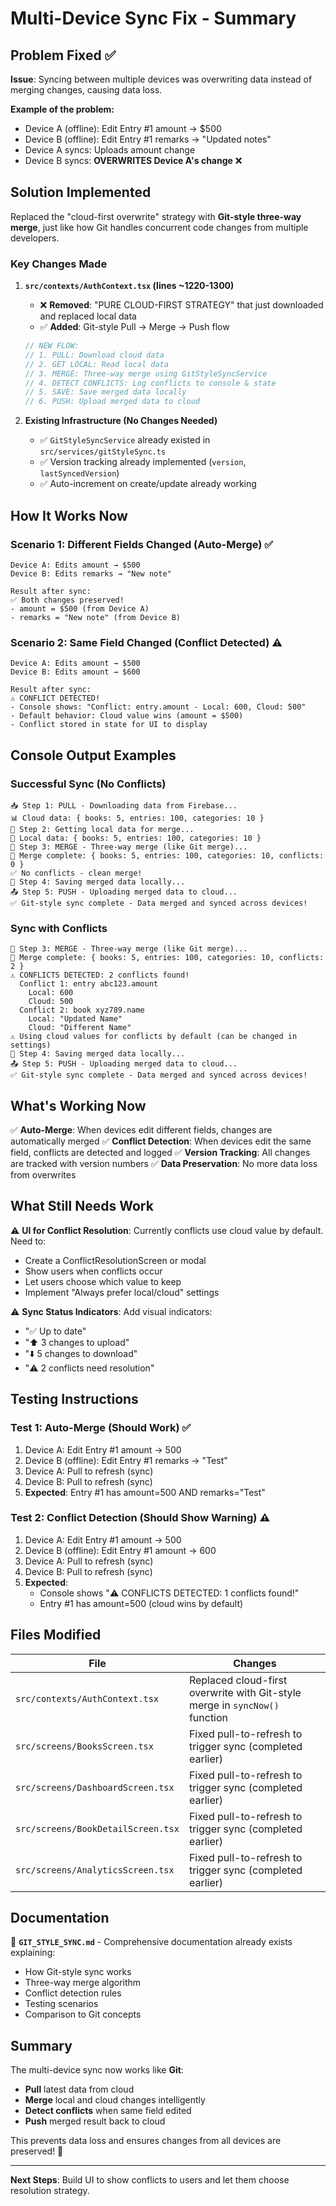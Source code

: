 # Multi-Device Sync Fix - Summary

## Problem Fixed ✅

**Issue**: Syncing between multiple devices was overwriting data instead of merging changes, causing data loss.

**Example of the problem:**
- Device A (offline): Edit Entry #1 amount → $500
- Device B (offline): Edit Entry #1 remarks → "Updated notes"
- Device A syncs: Uploads amount change
- Device B syncs: **OVERWRITES Device A's change** ❌

## Solution Implemented

Replaced the "cloud-first overwrite" strategy with **Git-style three-way merge**, just like how Git handles concurrent code changes from multiple developers.

### Key Changes Made

1. **`src/contexts/AuthContext.tsx` (lines ~1220-1300)**
   - ❌ **Removed**: "PURE CLOUD-FIRST STRATEGY" that just downloaded and replaced local data
   - ✅ **Added**: Git-style Pull → Merge → Push flow
   
   ```typescript
   // NEW FLOW:
   // 1. PULL: Download cloud data
   // 2. GET LOCAL: Read local data
   // 3. MERGE: Three-way merge using GitStyleSyncService
   // 4. DETECT CONFLICTS: Log conflicts to console & state
   // 5. SAVE: Save merged data locally
   // 6. PUSH: Upload merged data to cloud
   ```

2. **Existing Infrastructure (No Changes Needed)**
   - ✅ `GitStyleSyncService` already existed in `src/services/gitStyleSync.ts`
   - ✅ Version tracking already implemented (`version`, `lastSyncedVersion`)
   - ✅ Auto-increment on create/update already working

## How It Works Now

### Scenario 1: Different Fields Changed (Auto-Merge) ✅
```
Device A: Edits amount → $500
Device B: Edits remarks → "New note"

Result after sync:
✅ Both changes preserved!
- amount = $500 (from Device A)
- remarks = "New note" (from Device B)
```

### Scenario 2: Same Field Changed (Conflict Detected) ⚠️
```
Device A: Edits amount → $500
Device B: Edits amount → $600

Result after sync:
⚠️ CONFLICT DETECTED!
- Console shows: "Conflict: entry.amount - Local: 600, Cloud: 500"
- Default behavior: Cloud value wins (amount = $500)
- Conflict stored in state for UI to display
```

## Console Output Examples

### Successful Sync (No Conflicts)
```
📥 Step 1: PULL - Downloading data from Firebase...
📊 Cloud data: { books: 5, entries: 100, categories: 10 }
📱 Step 2: Getting local data for merge...
📱 Local data: { books: 5, entries: 100, categories: 10 }
🔀 Step 3: MERGE - Three-way merge (like Git merge)...
🔀 Merge complete: { books: 5, entries: 100, categories: 10, conflicts: 0 }
✅ No conflicts - clean merge!
💾 Step 4: Saving merged data locally...
📤 Step 5: PUSH - Uploading merged data to cloud...
✅ Git-style sync complete - Data merged and synced across devices!
```

### Sync with Conflicts
```
🔀 Step 3: MERGE - Three-way merge (like Git merge)...
🔀 Merge complete: { books: 5, entries: 100, categories: 10, conflicts: 2 }
⚠️ CONFLICTS DETECTED: 2 conflicts found!
  Conflict 1: entry abc123.amount
    Local: 600
    Cloud: 500
  Conflict 2: book xyz789.name
    Local: "Updated Name"
    Cloud: "Different Name"
⚠️ Using cloud values for conflicts by default (can be changed in settings)
💾 Step 4: Saving merged data locally...
📤 Step 5: PUSH - Uploading merged data to cloud...
✅ Git-style sync complete - Data merged and synced across devices!
```

## What's Working Now

✅ **Auto-Merge**: When devices edit different fields, changes are automatically merged
✅ **Conflict Detection**: When devices edit the same field, conflicts are detected and logged
✅ **Version Tracking**: All changes are tracked with version numbers
✅ **Data Preservation**: No more data loss from overwrites

## What Still Needs Work

⚠️ **UI for Conflict Resolution**: Currently conflicts use cloud value by default. Need to:
- Create a ConflictResolutionScreen or modal
- Show users when conflicts occur
- Let users choose which value to keep
- Implement "Always prefer local/cloud" settings

⚠️ **Sync Status Indicators**: Add visual indicators:
- "✅ Up to date"
- "⬆️ 3 changes to upload"
- "⬇️ 5 changes to download"  
- "⚠️ 2 conflicts need resolution"

## Testing Instructions

### Test 1: Auto-Merge (Should Work) ✅
1. Device A: Edit Entry #1 amount → 500
2. Device B (offline): Edit Entry #1 remarks → "Test"
3. Device A: Pull to refresh (sync)
4. Device B: Pull to refresh (sync)
5. **Expected**: Entry #1 has amount=500 AND remarks="Test"

### Test 2: Conflict Detection (Should Show Warning) ⚠️
1. Device A: Edit Entry #1 amount → 500
2. Device B (offline): Edit Entry #1 amount → 600
3. Device A: Pull to refresh (sync)
4. Device B: Pull to refresh (sync)
5. **Expected**: 
   - Console shows "⚠️ CONFLICTS DETECTED: 1 conflicts found!"
   - Entry #1 has amount=500 (cloud wins by default)

## Files Modified

| File | Changes |
|------|---------|
| `src/contexts/AuthContext.tsx` | Replaced cloud-first overwrite with Git-style merge in `syncNow()` function |
| `src/screens/BooksScreen.tsx` | Fixed pull-to-refresh to trigger sync (completed earlier) |
| `src/screens/DashboardScreen.tsx` | Fixed pull-to-refresh to trigger sync (completed earlier) |
| `src/screens/BookDetailScreen.tsx` | Fixed pull-to-refresh to trigger sync (completed earlier) |
| `src/screens/AnalyticsScreen.tsx` | Fixed pull-to-refresh to trigger sync (completed earlier) |

## Documentation

📄 **`GIT_STYLE_SYNC.md`** - Comprehensive documentation already exists explaining:
- How Git-style sync works
- Three-way merge algorithm
- Conflict detection rules
- Testing scenarios
- Comparison to Git concepts

## Summary

The multi-device sync now works like **Git**:
- **Pull** latest data from cloud
- **Merge** local and cloud changes intelligently
- **Detect conflicts** when same field edited
- **Push** merged result back to cloud

This prevents data loss and ensures changes from all devices are preserved! 🎉

---

**Next Steps**: Build UI to show conflicts to users and let them choose resolution strategy.
